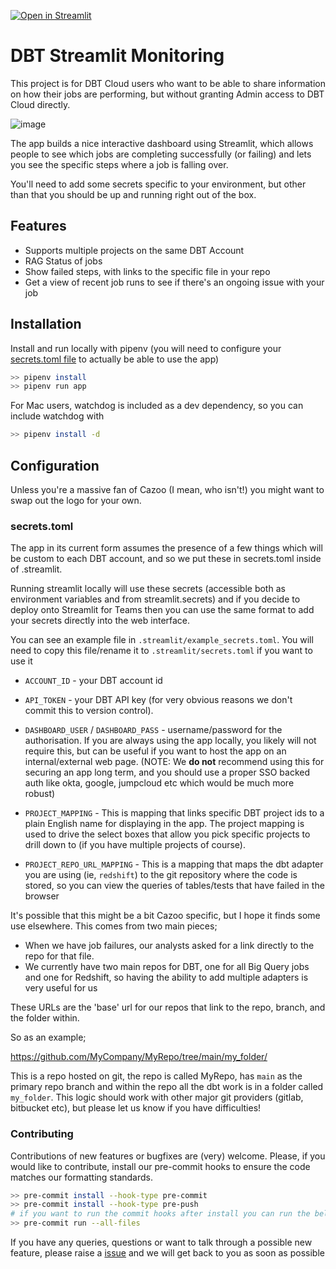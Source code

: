 [![Open in Streamlit](https://static.streamlit.io/badges/streamlit_badge_black_white.svg)](https://share.streamlit.io/streamlit/example-app-dbt/main/app.py)

# DBT Streamlit Monitoring

This project is for DBT Cloud users who want to be able to share information on how
their jobs are performing, but without granting Admin access to DBT Cloud directly.

![image](https://user-images.githubusercontent.com/27242399/140054479-fa548407-336c-4019-89fd-efb277712c5c.png)

The app builds a nice interactive dashboard using Streamlit, which allows people to see
which jobs are completing successfully (or failing) and lets you see the specific steps
where a job is falling over.

You'll need to add some secrets specific to your environment, but other than that you
should be up and running right out of the box.

## Features

- Supports multiple projects on the same DBT Account
- RAG Status of jobs
- Show failed steps, with links to the specific file in your repo
- Get a view of recent job runs to see if there's an ongoing issue with your job


## Installation

Install and run locally with pipenv (you will need to configure your [secrets.toml file](#secrets.toml) to actually be able to use the app)

```bash
>> pipenv install
>> pipenv run app
```

For Mac users, watchdog is included as a dev dependency, so you can include watchdog with

```bash
>> pipenv install -d
```

## Configuration

Unless you're a massive fan of Cazoo (I mean, who isn't!) you might want to swap out the
logo for your own.

### secrets.toml

The app in its current form assumes the presence of a few things which will be custom to
each DBT account, and so we put these in secrets.toml inside of .streamlit.

Running streamlit locally will use these secrets (accessible both as environment variables
and from streamlit.secrets) and if you decide to deploy onto Streamlit for Teams then you
can use the same format to add your secrets directly into the web interface.

You can see an example file in `.streamlit/example_secrets.toml`. You will need to copy this file/rename it to `.streamlit/secrets.toml` if you want to use it

 - `ACCOUNT_ID` - your DBT account id

 - `API_TOKEN` - your DBT API key (for very obvious reasons we don't commit this to version control).

 - `DASHBOARD_USER` / `DASHBOARD_PASS` - username/password for the authorisation. If you are always using the app locally, you likely will not require this, but can be useful if you want to host the app on an internal/external web page.  (NOTE: We **do not** recommend using this for securing an app long term, and you should use a proper SSO backed auth like okta, google, jumpcloud etc which would be much more robust)

 - `PROJECT_MAPPING` - This is mapping that links specific DBT project ids to a plain English name for displaying in the app. The project mapping is used to drive the select boxes that allow you pick specific projects to drill down to (if you have multiple projects of course).

 - `PROJECT_REPO_URL_MAPPING` - This is a mapping that maps the dbt adapter you are using (ie, `redshift`) to the git repository where the code is stored, so you can view the queries of tables/tests that have failed in the browser


It's possible that this might be a bit Cazoo specific, but I hope it finds some use elsewhere. This comes from two main pieces;
* When we have job failures, our analysts asked for a link directly to the repo for that file.
* We currently have two main repos for DBT, one for all Big Query jobs and one for Redshift, so having the ability to add multiple adapters is very useful for us

These URLs are the 'base' url for our repos that link to the repo, branch, and the folder within.

So as an example;

https://github.com/MyCompany/MyRepo/tree/main/my_folder/

This is a repo hosted on git, the repo is called MyRepo, has `main` as the primary repo branch and within the repo all the dbt work is in a folder called `my_folder`. This logic should work with other major git providers (gitlab, bitbucket etc), but please let us know if you have difficulties!

### Contributing

Contributions of new features or bugfixes are (very) welcome. Please, if you would like to contribute, install our pre-commit hooks to ensure the code matches our formatting standards.

```bash
>> pre-commit install --hook-type pre-commit
>> pre-commit install --hook-type pre-push
# if you want to run the commit hooks after install you can run the below (note that you do not need to do this before evey commit, it will happen automatically)
>> pre-commit run --all-files
```

If you have any queries, questions or want to talk through a possible new feature, please raise a [issue](https://github.com/Cazoo-uk/dbt-streamlit/issues) and we will get back to you as soon as possible
